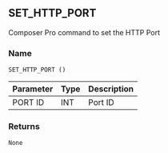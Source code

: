 ## SET\_HTTP\_PORT

Composer Pro command to set the HTTP Port


### Name

`SET_HTTP_PORT ()`


| Parameter | Type | Description |
| --------- | ---- | ----------- |
| PORT ID   | INT  | Port ID     |


### Returns

`None`

